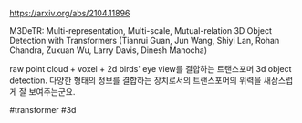 https://arxiv.org/abs/2104.11896

M3DeTR: Multi-representation, Multi-scale, Mutual-relation 3D Object
  Detection with Transformers (Tianrui Guan, Jun Wang, Shiyi Lan, Rohan Chandra, Zuxuan Wu, Larry Davis, Dinesh Manocha)

raw point cloud + voxel + 2d birds' eye view를 결합하는 트랜스포머 3d object detection. 다양한 형태의 정보를 결합하는 장치로서의 트랜스포머의 위력을 새삼스럽게 잘 보여주는군요.

#transformer #3d